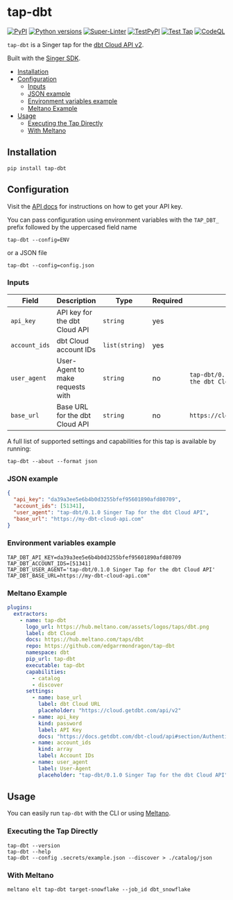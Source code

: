 # tap-dbt

[![PyPI](https://img.shields.io/pypi/v/tap-dbt.svg)](https://pypi.org/project/tap-dbt/)
[![Python versions](https://img.shields.io/pypi/pyversions/tap-dbt.svg)](https://pypi.org/project/tap-dbt/)
[![Super-Linter](https://github.com/edgarrmondragon/tap-dbt/actions/workflows/superlinter.yml/badge.svg)](https://github.com/edgarrmondragon/tap-dbt/actions/workflows/superlinter.yml)
[![TestPyPI](https://github.com/edgarrmondragon/tap-dbt/actions/workflows/test-pypi.yml/badge.svg)](https://github.com/edgarrmondragon/tap-dbt/actions/workflows/test-pypi.yml)
[![Test Tap](https://github.com/edgarrmondragon/tap-dbt/actions/workflows/test-tap.yml/badge.svg)](https://github.com/edgarrmondragon/tap-dbt/actions/workflows/test-tap.yml)
[![CodeQL](https://github.com/edgarrmondragon/tap-dbt/actions/workflows/codeql-analysis.yml/badge.svg)](https://github.com/edgarrmondragon/tap-dbt/actions/workflows/codeql-analysis.yml)

`tap-dbt` is a Singer tap for the [dbt Cloud API v2][dbtcloud].

Built with the [Singer SDK][sdk].

- [Installation](#Installation)
- [Configuration](#Configuration)
  - [Inputs](#Inputs)
  - [JSON example](#JSON-example)
  - [Environment variables example](#Environment-variables-example)
  - [Meltano Example](#Meltano-Example)
- [Usage](#Usage)
  - [Executing the Tap Directly](#Executing-the-Tap-Directly)
  - [With Meltano](#With-Meltano)

## Installation

```shell
pip install tap-dbt
```

## Configuration

Visit the [API docs][apidocs] for instructions on how to get your API key.

You can pass configuration using environment variables with the `TAP_DBT_` prefix followed by the uppercased field name

```shell
tap-dbt --config=ENV
```

or a JSON file

```shell
tap-dbt --config=config.json
```

### Inputs

| Field         | Description                      | Type           | Required | Default                                          |
|---------------|----------------------------------|----------------|----------|--------------------------------------------------|
| `api_key`     | API key for the dbt Cloud API    | `string`       | yes      |                                                  |
| `account_ids` | dbt Cloud account IDs            | `list(string)` | yes      |                                                  |
| `user_agent`  | User-Agent to make requests with | `string`       | no       | `tap-dbt/0.1.0 Singer Tap for the dbt Cloud API` |
| `base_url`    | Base URL for the dbt Cloud API   | `string`       | no       | `https://cloud.getdbt.com/api/v2`                |

A full list of supported settings and capabilities for this tap is available by running:

```shell
tap-dbt --about --format json
```

### JSON example

```json
{
  "api_key": "da39a3ee5e6b4b0d3255bfef95601890afd80709",
  "account_ids": [51341],
  "user_agent": "tap-dbt/0.1.0 Singer Tap for the dbt Cloud API",
  "base_url": "https://my-dbt-cloud-api.com"
}
```

### Environment variables example

```dotenv
TAP_DBT_API_KEY=da39a3ee5e6b4b0d3255bfef95601890afd80709
TAP_DBT_ACCOUNT_IDS=[51341]
TAP_DBT_USER_AGENT='tap-dbt/0.1.0 Singer Tap for the dbt Cloud API'
TAP_DBT_BASE_URL=https://my-dbt-cloud-api.com"
```

### Meltano Example

```yaml
plugins:
  extractors:
    - name: tap-dbt
      logo_url: https://hub.meltano.com/assets/logos/taps/dbt.png
      label: dbt Cloud
      docs: https://hub.meltano.com/taps/dbt
      repo: https://github.com/edgarrmondragon/tap-dbt
      namespace: dbt
      pip_url: tap-dbt
      executable: tap-dbt
      capabilities:
        - catalog
        - discover
      settings:
        - name: base_url
          label: dbt Cloud URL
          placeholder: "https://cloud.getdbt.com/api/v2"
        - name: api_key
          kind: password
          label: API Key
          docs: "https://docs.getdbt.com/dbt-cloud/api#section/Authentication"
        - name: account_ids
          kind: array
          label: Account IDs
        - name: user_agent
          label: User-Agent
          placeholder: "tap-dbt/0.1.0 Singer Tap for the dbt Cloud API"
```

## Usage

You can easily run `tap-dbt` with the CLI or using [Meltano][meltano].

### Executing the Tap Directly

```shell
tap-dbt --version
tap-dbt --help
tap-dbt --config .secrets/example.json --discover > ./catalog/json
```

### With Meltano

```shell
meltano elt tap-dbt target-snowflake --job_id dbt_snowflake
```

[dbtcloud]: https://cloud.getdbt.com
[sdk]: https://gitlab.com/meltano/singer-sdk
[apidocs]: https://docs.getdbt.com/dbt-cloud/api#section/Authentication
[meltano]: https://www.meltano.com
